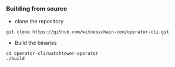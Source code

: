 ### Building from source
- clone the repository 
```
git clone https://github.com/witnesschain-com/operator-cli.git
```

- Build the binaries
```
cd operator-cli/watchtower-operator
./build
```
